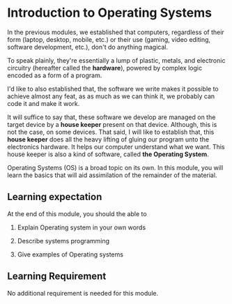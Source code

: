 # Introduction to Operating Systems

In the previous modules, we established that computers, regardless of their form (laptop, desktop, mobile, etc.) or their use (gaming, video editing, software development, etc.), don't do anything magical.

To speak plainly, they're essentially a lump of plastic, metals, and electronic circuitry (hereafter called the **hardware**), powered by complex logic encoded as a form of a program.

I'd like to also established that, the software we write makes it possible to achieve almost any feat, as as much as we can think it, we probably can code it and make it work.

It will suffice to say that, these software we develop are managed on the target device by a **house keeper** present on that device. Although, this is not the case, on some devices. That said, I will like to establish that, this **house keeper** does all the heavy lifting of gluing our program unto the electronics hardware. It helps our computer understand what we want. This house keeper is also a kind of software, called **the Operating System**.

Operating Systems (OS) is a broad topic on its own. In this module, you will learn the basics that will aid assimilation of the remainder of the material.

## Learning expectation

At the end of this module, you should the able to

1. Explain Operating system in your own words

2. Describe systems programming

3. Give examples of Operating systems

## Learning Requirement

No additional requirement is needed for this module.
